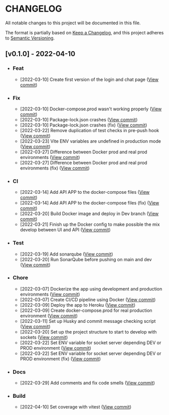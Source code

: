 # **CHANGELOG**

All notable changes to this project will be documented in this file.

The format is partially based on [Keep a Changelog](https://keepachangelog.com/en/1.0.0/),
and this project adheres to [Semantic Versioning](https://semver.org/spec/v2.0.0.html).

## **[v0.1.0] - 2022-04-10**

- ### **Feat**
  - [2022-03-10] Create first version of the login and chat page ([View commit](https://github.com/IvaanTorres/ui-real-time-chat-app/commit/71c429b9dfd1c359c067f5e7a166615410db51e9))

- ### **Fix**
  - [2022-03-10] Docker-compose.prod wasn't working properly ([View commit](https://github.com/IvaanTorres/ui-real-time-chat-app/commit/8e81db9650af26a769583631aa2ea37611616640))
  - [2022-03-10] Package-lock.json crashes ([View commit](https://github.com/IvaanTorres/ui-real-time-chat-app/commit/574635c7e24e6ddd052737d338120e24fd17943a))
  - [2022-03-10] Package-lock.json crashes (fix) ([View commit](https://github.com/IvaanTorres/ui-real-time-chat-app/commit/d726de6e6e5862ac57d54fa8173da63ae5cc7c9d))
  - [2022-03-22] Remove duplication of test checks in pre-push hook ([View commit](https://github.com/IvaanTorres/ui-real-time-chat-app/commit/e948b75b51165cfa5af4b198aee3b7901fd1fc89))
  - [2022-03-23] Vite ENV variables are undefined in production mode ([View commit](https://github.com/IvaanTorres/ui-real-time-chat-app/commit/b02dba2809afdfd297cb2b4fe2da192e8be7d6ae))
  - [2022-03-27] Difference between Docker prod and real prod environments ([View commit](https://github.com/IvaanTorres/ui-real-time-chat-app/commit/f4641b887ec0544709eef0f2eb055d70db0cf99d))
  - [2022-03-27] Difference between Docker prod and real prod environments (fix) ([View commit](https://github.com/IvaanTorres/ui-real-time-chat-app/commit/a9b802ad3d80a229c2a49fd6c24492cfd5eaa609))

- ### **CI**
  - [2022-03-14] Add API APP to the docker-compose files ([View commit](https://github.com/IvaanTorres/ui-real-time-chat-app/commit/1d83accc8e3f5970e9fda32e5c1ace326d6ec746))
  - [2022-03-14] Add API APP to the docker-compose files (fix) ([View commit](https://github.com/IvaanTorres/ui-real-time-chat-app/commit/3ffeece94113a5f86265792ab08bc4cf97960eac))
  - [2022-03-20] Build Docker image and deploy in Dev branch ([View commit](https://github.com/IvaanTorres/ui-real-time-chat-app/commit/b60b01ec72433172d86730df580c218473560ede))
  - [2022-03-21] Finish up the Docker config to make possible the mix develop between UI and API ([View commit](https://github.com/IvaanTorres/ui-real-time-chat-app/commit/ed5965c6f6cc252d3163ae6e367db439943875bd))

- ### **Test**
  - [2022-03-19] Add sonarqube ([View commit](https://github.com/IvaanTorres/ui-real-time-chat-app/commit/607b7921fae6420e504cfdc4fc6ced6a7c969e49))
  - [2022-03-20] Run SonarQube before pushing on main and dev ([View commit](https://github.com/IvaanTorres/ui-real-time-chat-app/commit/463976aa88918f4a7a6df53b3b38e10cf0ad5ab3))

- ### **Chore**
  - [2022-03-07] Dockerize the app using development and production environments ([View commit](https://github.com/IvaanTorres/ui-real-time-chat-app/commit/d8d320392a97ef787ed53390292d0e2960e85bc3))
  - [2022-03-07] Create CI/CD pipeline using Docker ([View commit](https://github.com/IvaanTorres/ui-real-time-chat-app/commit/56af7302a18e6861270c89bf12a0745e35ddd9ac))
  - [2022-03-09] Deploy the app to Heroku ([View commit](https://github.com/IvaanTorres/ui-real-time-chat-app/commit/ec34e4f09c79721a16e441000b155d4772d01420))
  - [2022-03-09] Create docker-compose.prod for real production environment ([View commit](https://github.com/IvaanTorres/ui-real-time-chat-app/commit/e1cc0d658cb8ec7a1ed389445833648492a04e5a))
  - [2022-03-11] Set up Husky and commit message checking script ([View commit](https://github.com/IvaanTorres/ui-real-time-chat-app/commit/9ce13f4b26cf970383d537a85ae7276c5a1b0b13))
  - [2022-03-20] Set up the project structure to start to develop with sockets ([View commit](https://github.com/IvaanTorres/ui-real-time-chat-app/commit/a14aa29a17096fb0e82287896fe2014eaacdf79a))
  - [2022-03-22] Set ENV variable for socket server depending DEV or PROD environment ([View commit](https://github.com/IvaanTorres/ui-real-time-chat-app/commit/1955770ad4d8b781f8849308012da38b5294ed10))
  - [2022-03-22] Set ENV variable for socket server depending DEV or PROD environment (fix) ([View commit](https://github.com/IvaanTorres/ui-real-time-chat-app/commit/f0c33a4fe37877161e2b21e0ad22dfe4573c8b96))

- ### **Docs**
  - [2022-03-29] Add comments and fix code smells ([View commit](https://github.com/IvaanTorres/ui-real-time-chat-app/commit/95cc53e5638fb116232487be9227d0099dc2e2be))

- ### **Build**
  - [2022-04-10] Set coverage with vitest ([View commit](https://github.com/IvaanTorres/ui-real-time-chat-app/commit/650339db6d257c9d336be3ac0dc6c3bbcb51eeed))
